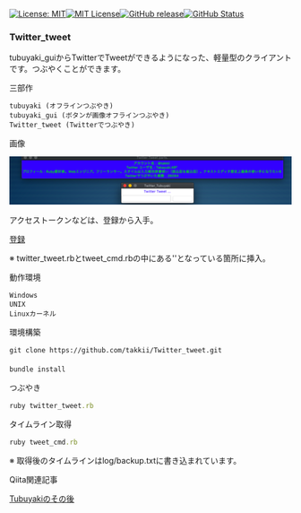 [![License: MIT](https://img.shields.io/badge/License-MIT-yellow.svg)](https://opensource.org/licenses/MIT)[![MIT License](http://img.shields.io/badge/license-MIT-blue.svg?style=flat)](LICENSE)[![GitHub release](https://img.shields.io/github/release/takkii/Twitter_tweet.svg?style=flat)](GitHub)[![GitHub Status](https://img.shields.io/github/last-commit/takkii/Twitter_tweet.svg?style=flat)](GitHub)

### Twitter_tweet

tubuyaki_guiからTwitterでTweetができるようになった、軽量型のクライアントです。つぶやくことができます。

三部作
```txt
tubuyaki (オフラインつぶやき)
tubuyaki_gui (ボタンが画像オフラインつぶやき)
Twitter_tweet (Twitterでつぶやき)
```

画像

![スクリーン](https://github.com/takkii/Twitter_tweet/blob/master/image/screen.png)

アクセストークンなどは、登録から入手。

[登録](https://apps.twitter.com/)

※ twitter_tweet.rbとtweet_cmd.rbの中にある''となっている箇所に挿入。

動作環境

```txt
Windows
UNIX
Linuxカーネル
```

環境構築

```txt
git clone https://github.com/takkii/Twitter_tweet.git

bundle install
```

つぶやき

```ruby
ruby twitter_tweet.rb
```

タイムライン取得

```ruby
ruby tweet_cmd.rb
```

※ 取得後のタイムラインはlog/backup.txtに書き込まれています。

Qiita関連記事

[Tubuyakiのその後](https://qiita.com/takkii/items/e265bd9c18ccbe28ecc8)
